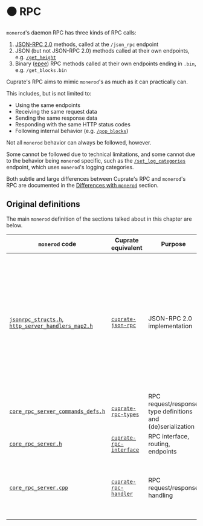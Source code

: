 # 🟠 RPC
`monerod`'s daemon RPC has three kinds of RPC calls:
1. [JSON-RPC 2.0](https://www.jsonrpc.org/specification) methods, called at the `/json_rpc` endpoint
1. JSON (but not JSON-RPC 2.0) methods called at their own endpoints, e.g. [`/get_height`](https://www.getmonero.org/resources/developer-guides/daemon-rpc.html#get_height)
1. Binary ([epee](../../formats-protocols-types/epee.html)) RPC methods called at their own endpoints ending in `.bin`, e.g. `/get_blocks.bin`

Cuprate's RPC aims to mimic `monerod`'s as much as it can practically can.

This includes, but is not limited to:
- Using the same endpoints
- Receiving the same request data
- Sending the same response data
- Responding with the same HTTP status codes
- Following internal behavior (e.g. [`/pop_blocks`](https://www.getmonero.org/resources/developer-guides/daemon-rpc.html#pop_blocks))

Not all `monerod` behavior can always be followed, however.

Some cannot be followed due to technical limitations, and some cannot due to the behavior being `monerod` specific,
such as the [`/set_log_categories`](https://www.getmonero.org/resources/developer-guides/daemon-rpc.html#set_log_categories)
endpoint, which uses `monerod`'s logging categories.

Both subtle and large differences between Cuprate's RPC and `monerod`'s RPC are documented in the [Differences with `monerod`](differences/intro.md) section.

## Original definitions
The main `monerod` definition of the sections talked about in this chapter are below.

| `monerod` code | Cuprate equivalent | Purpose | Notes |
|----------------|--------------------|---------|-------|
| [`jsonrpc_structs.h`](https://github.com/monero-project/monero/blob/caa62bc9ea1c5f2ffe3ffa440ad230e1de509bfd/contrib/epee/include/net/jsonrpc_structs.h), [`http_server_handlers_map2.h`](https://github.com/monero-project/monero/blob/caa62bc9ea1c5f2ffe3ffa440ad230e1de509bfd/contrib/epee/include/net/http_server_handlers_map2.h) | [`cuprate-json-rpc`](https://doc.cuprate.org/cuprate_json_rpc) | JSON-RPC 2.0 implementation | `monerod`'s JSON-RPC 2.0 handling is spread across a few files. The first defines some data structures, the second contains macros that (essentially) implement JSON-RPC 2.0.
| [`core_rpc_server_commands_defs.h`](https://github.com/monero-project/monero/blob/caa62bc9ea1c5f2ffe3ffa440ad230e1de509bfd/src/rpc/core_rpc_server_commands_defs.h) | [`cuprate-rpc-types`](https://doc.cuprate.org/cuprate_rpc_types) | RPC request/response type definitions and (de)serialization | |
| [`core_rpc_server.h`](https://github.com/monero-project/monero/blob/caa62bc9ea1c5f2ffe3ffa440ad230e1de509bfd/src/rpc/core_rpc_server.h) | [`cuprate-rpc-interface`](https://doc.cuprate.org/cuprate_rpc_interface) | RPC interface, routing, endpoints | |
| [`core_rpc_server.cpp`](https://github.com/monero-project/monero/blob/caa62bc9ea1c5f2ffe3ffa440ad230e1de509bfd/src/rpc/core_rpc_server.cpp) | [`cuprate-rpc-handler`](https://doc.cuprate.org/cuprate_rpc_handler) | RPC request/response handling | These are the "inner handler" functions that turn requests into responses |